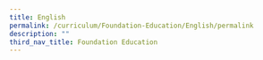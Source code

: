 ```yaml
---
title: English
permalink: /curriculum/Foundation-Education/English/permalink
description: ""
third_nav_title: Foundation Education
---
```

